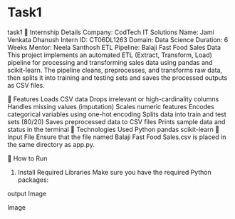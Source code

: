 # Task1
task1
📌 Internship Details
Company: CodTech IT Solutions
Name: Jami Venkata Dhanush
Intern ID: CT06DL1263
Domain: Data Science
Duration: 6 Weeks
Mentor: Neela Santhosh
ETL Pipeline: Balaji Fast Food Sales Data
This project implements an automated ETL (Extract, Transform, Load) pipeline for processing and transforming sales data using pandas and scikit-learn. The pipeline cleans, preprocesses, and transforms raw data, then splits it into training and testing sets and saves the processed outputs as CSV files.

🚀 Features
Loads CSV data
Drops irrelevant or high-cardinality columns
Handles missing values (imputation)
Scales numeric features
Encodes categorical variables using one-hot encoding
Splits data into train and test sets (80/20)
Saves preprocessed data to CSV files
Prints sample data and status in the terminal
🧠 Technologies Used
Python
pandas
scikit-learn
📁 Input File
Ensure that the file named Balaji Fast Food Sales.csv is placed in the same directory as app.py.

📜 How to Run
1. Install Required Libraries
Make sure you have the required Python packages:

output
Image

Image
